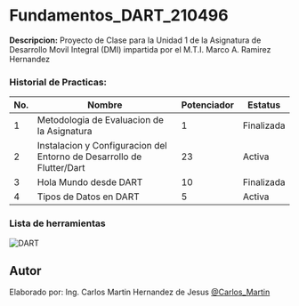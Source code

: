 # Fundamentos_DART_210496

**Descripcion:**
Proyecto de Clase para la Unidad 1 de la Asignatura de Desarrollo Movil Integral (DMI) impartida
por el M.T.I. Marco A. Ramirez Hernandez

### Historial de Practicas:

|No.|Nombre|Potenciador|Estatus|
|--|--|--|--|
|1|Metodologia de Evaluacion de la Asignatura|1|Finalizada|
|2|Instalacion y Configuracion del Entorno de Desarrollo de Flutter/Dart|23|Activa|
|3|Hola Mundo desde DART|10|Finalizada|
|4|Tipos de Datos en DART|5|Activa|


### Lista de herramientas
![DART](https://img.shields.io/badge/Dart-0175C2?style=for-the-badge&logo=dart&logoColor=white)

## Autor
Elaborado por: Ing. Carlos Martin Hernandez de Jesus [@Carlos_Martin](https://github.com/carlosM18-max)